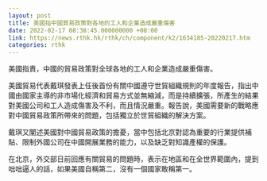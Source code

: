 ```yaml
---
layout: post
title: 美國指中國貿易政策對各地的工人和企業造成嚴重傷害
date: 2022-02-17 08:38:45.000000000 +08:00
link: https://news.rthk.hk/rthk/ch/component/k2/1634185-20220217.htm
categories: rthk
---
```


美國指責，中國的貿易政策對全球各地的工人和企業造成嚴重傷害。

美國貿易代表戴琪發表上任後首份有關中國遵守世貿組織規則的年度報告，指出中國由國家主導的非市場化經濟和貿易方式並無縮減，而是持續擴張，所產生的結果對美國公司和工人造成傷害及不利，而且情況嚴重。報告說，美國需要新的戰略應對中國貿易政策所帶來的問題，包括獨立於世貿組織的解決方案。

戴琪又闡述美國對中國貿易政策的擔憂，當中包括北京對認為重要的行業提供補貼、限制外國公司在中國開展業務的能力，以及缺乏對知識產權的保護。

在北京，外交部日前回應有關貿易的問題時，表示在地區和在全世界範圍內，提到咄咄逼人的話，如果美國自稱第二，沒有一個國家敢稱第一。
